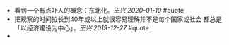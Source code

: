 - 看到一个有点吓人的概念：东北化。*王兴 2020-01-10*  #quote
- 把观察的时间拉长到40年或以上就很容易理解并不是每个国家或社会
  都总是「以经济建设为中心」。*王兴 2019-12-27* #quote
-